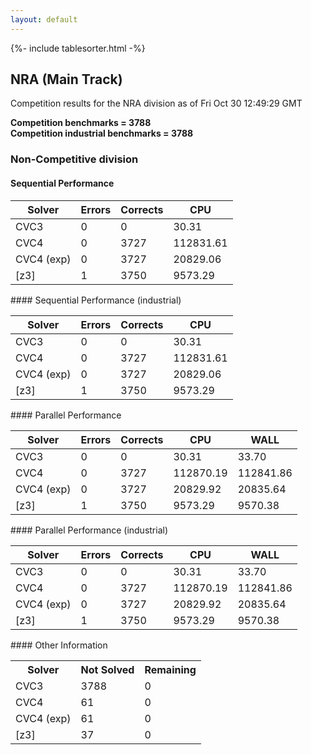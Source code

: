 ```yaml
---
layout: default
---
```

{%- include tablesorter.html -%}

##  NRA (Main Track)

Competition results for the NRA division as of Fri Oct 30 12:49:29 GMT

**Competition benchmarks = 3788** 
**<br/>Competition industrial benchmarks = 3788** 

###  Non-Competitive division  




#### Sequential Performance
<table id="sequential" class="result sorted">
<thead>
<tr>
<th class="center">Solver</th><th class="center">Errors</th>
<th class="center">Corrects</th>
<th class="center">CPU</th>
</tr>
</thead>
<tr>
<td>CVC3</td>
<td class="right">0</td>
<td class="right">0</td>
<td class="right">30.31</td>
</tr>
<tr>
<td>CVC4</td>
<td class="right">0</td>
<td class="right">3727</td>
<td class="right">112831.61</td>
</tr>
<tr>
<td>CVC4 (exp)</td>
<td class="right">0</td>
<td class="right">3727</td>
<td class="right">20829.06</td>
</tr>
<tr>
<td>[z3]</td>
<td class="right">1</td>
<td class="right">3750</td>
<td class="right">9573.29</td>
</tr>
</table>
#### Sequential Performance (industrial)
<table id="sequentiali" class="result sorted">
<thead>
<tr>
<th class="center">Solver</th><th class="center">Errors</th>
<th class="center">Corrects</th>
<th class="center">CPU</th>
</tr>
</thead>
<tr>
<td>CVC3</td>
<td class="right">0</td>
<td class="right">0</td>
<td class="right">30.31</td>
</tr>
<tr>
<td>CVC4</td>
<td class="right">0</td>
<td class="right">3727</td>
<td class="right">112831.61</td>
</tr>
<tr>
<td>CVC4 (exp)</td>
<td class="right">0</td>
<td class="right">3727</td>
<td class="right">20829.06</td>
</tr>
<tr>
<td>[z3]</td>
<td class="right">1</td>
<td class="right">3750</td>
<td class="right">9573.29</td>
</tr>
</table>
#### Parallel Performance
<table id="parallel" class="result sorted">
<thead>
<tr>
<th class="center">Solver</th><th class="center">Errors</th>
<th class="center">Corrects</th>
<th class="center">CPU</th>
<th class="center">WALL</th>
</tr>
</thead>
<tr>
<td>CVC3</td>
<td class="right">0</td>
<td class="right">0</td>
<td class="right">30.31</td>
<td class="right">33.70</td>
</tr>
<tr>
<td>CVC4</td>
<td class="right">0</td>
<td class="right">3727</td>
<td class="right">112870.19</td>
<td class="right">112841.86</td>
</tr>
<tr>
<td>CVC4 (exp)</td>
<td class="right">0</td>
<td class="right">3727</td>
<td class="right">20829.92</td>
<td class="right">20835.64</td>
</tr>
<tr>
<td>[z3]</td>
<td class="right">1</td>
<td class="right">3750</td>
<td class="right">9573.29</td>
<td class="right">9570.38</td>
</tr>

</table>
#### Parallel Performance (industrial)
<table id="paralleli" class="result sorted">
<thead>
<tr>
<th class="center">Solver</th><th class="center">Errors</th>
<th class="center">Corrects</th>
<th class="center">CPU</th>
<th class="center">WALL</th>
</tr>
</thead>
<tr>
<td>CVC3</td>
<td class="right">0</td>
<td class="right">0</td>
<td class="right">30.31</td>
<td class="right">33.70</td>
</tr>
<tr>
<td>CVC4</td>
<td class="right">0</td>
<td class="right">3727</td>
<td class="right">112870.19</td>
<td class="right">112841.86</td>
</tr>
<tr>
<td>CVC4 (exp)</td>
<td class="right">0</td>
<td class="right">3727</td>
<td class="right">20829.92</td>
<td class="right">20835.64</td>
</tr>
<tr>
<td>[z3]</td>
<td class="right">1</td>
<td class="right">3750</td>
<td class="right">9573.29</td>
<td class="right">9570.38</td>
</tr>

</table>
#### Other Information
<table>
<tr>
<th class="center">Solver</th>
<th class="center">Not Solved</th>
<th class="center">Remaining</th>
</tr>
<tr>
<td>CVC3</td>
<td class="right">3788</td>
<td class="right">0</td>
</tr>
<tr>
<td>CVC4</td>
<td class="right">61</td>
<td class="right">0</td>
</tr>
<tr>
<td>CVC4 (exp)</td>
<td class="right">61</td>
<td class="right">0</td>
</tr>
<tr>
<td>[z3]</td>
<td class="right">37</td>
<td class="right">0</td>
</tr>
</table>

